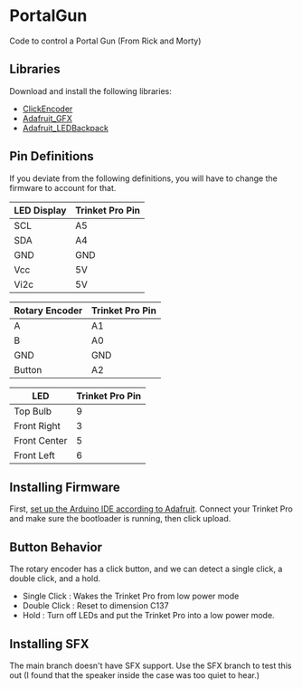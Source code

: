 # PortalGun
Code to control a Portal Gun (From Rick and Morty)

## Libraries
Download and install the following libraries:

- [ClickEncoder](https://github.com/0xPIT/encoder)
- [Adafruit_GFX](https://github.com/adafruit/Adafruit-GFX-Library)
- [Adafruit_LEDBackpack](https://github.com/adafruit/Adafruit-LED-Backpack-Library)


## Pin Definitions
If you deviate from the following definitions, you will have to change the firmware to account for that.

| LED Display | Trinket Pro Pin |
|--------|--------|
|   SCL  |   A5   |
|	SDA  | 	 A4   |
|	GND  | 	 GND  |
|	Vcc  |   5V   |
|   Vi2c |   5V	  |


| Rotary Encoder | Trinket Pro Pin |
|--------|--------|
|    A    |   A1  |
|    B    |   A0  |
|   GND   |  GND  |
| Button  |   A2  |


| LED | Trinket Pro Pin |
|-------------|---------|
|Top Bulb     |    9    |
|Front Right  |    3    |
|Front Center |    5    |
|Front Left   |    6    |

## Installing Firmware
First, [set up the Arduino IDE according to Adafruit](https://learn.adafruit.com/introducing-pro-trinket/setting-up-arduino-ide). Connect your Trinket Pro and make sure the bootloader is running, then click upload.

## Button Behavior
The rotary encoder has a click button, and we can detect a single click, a double click, and a hold.
- Single Click : Wakes the Trinket Pro from low power mode
- Double Click : Reset to dimension C137
- Hold : Turn off LEDs and put the Trinket Pro into a low power mode.

## Installing SFX
The main branch doesn't have SFX support. Use the SFX branch to test this out (I found that the speaker inside the case was too quiet to hear.)
